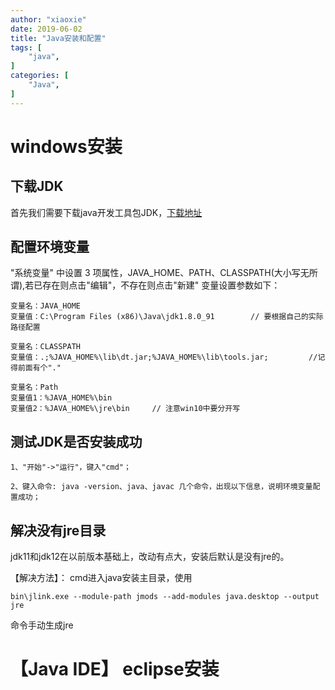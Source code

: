 ```yaml
---
author: "xiaoxie"
date: 2019-06-02
title: "Java安装和配置"
tags: [
    "java",
]
categories: [
    "Java",
]
---
```



# windows安装

## 下载JDK
首先我们需要下载java开发工具包JDK，[下载地址](http://www.oracle.com/technetwork/java/javase/downloads/index.html)

## 配置环境变量
 "系统变量" 中设置 3 项属性，JAVA_HOME、PATH、CLASSPATH(大小写无所谓),若已存在则点击"编辑"，不存在则点击"新建"
变量设置参数如下：
```
变量名：JAVA_HOME
变量值：C:\Program Files (x86)\Java\jdk1.8.0_91        // 要根据自己的实际路径配置

变量名：CLASSPATH
变量值：.;%JAVA_HOME%\lib\dt.jar;%JAVA_HOME%\lib\tools.jar;         //记得前面有个"."

变量名：Path
变量值1：%JAVA_HOME%\bin
变量值2：%JAVA_HOME%\jre\bin     // 注意win10中要分开写
```

## 测试JDK是否安装成功
```
1、"开始"->"运行"，键入"cmd"；

2、键入命令: java -version、java、javac 几个命令，出现以下信息，说明环境变量配置成功；
```

## 解决没有jre目录

 jdk11和jdk12在以前版本基础上，改动有点大，安装后默认是没有jre的。

【解决方法】：
cmd进入java安装主目录，使用
```
bin\jlink.exe --module-path jmods --add-modules java.desktop --output jre
```
命令手动生成jre

# 【Java IDE】 eclipse安装
